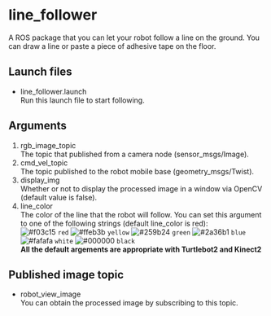 # line_follower  
A ROS package that you can let your robot follow a line on the ground. You can draw a line or paste a piece of adhesive tape on the floor.
## Launch files
* line_follower.launch  
Run this launch file to start following.
## Arguments
1. rgb_image_topic  
The topic that published from a camera node (sensor_msgs/Image).  
2. cmd_vel_topic  
The topic published to the robot mobile base (geometry_msgs/Twist).  
3. display_img  
Whether or not to display the processed image in a window via OpenCV (default value is false).  
4. line_color  
The color of the line that the robot will follow. You can set this argument to one of the following strings (default line_color is red):  
![#f03c15](https://placehold.it/15/f03c15/000000?text=+) `red` ![#ffeb3b](https://placehold.it/15/ffeb3b/000000?text=+) `yellow` ![#259b24](https://placehold.it/15/259b24/000000?text=+) `green` ![#2a36b1](https://placehold.it/15/2a36b1/000000?text=+) `blue` ![#fafafa](https://placehold.it/15/fafafa/000000?text=+) `white` ![#000000](https://placehold.it/15/000000/000000?text=+) `black`  
__All the default argements are appropriate with Turtlebot2 and Kinect2__ 
## Published image topic  
* robot_view_image  
You can obtain the processed image by subscribing to this topic.  